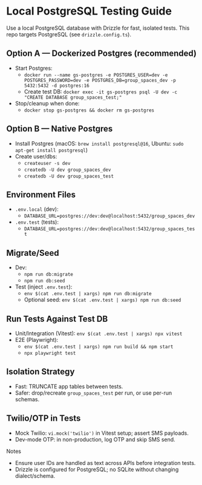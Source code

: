 # Local PostgreSQL Testing Guide

Use a local PostgreSQL database with Drizzle for fast, isolated tests. This repo targets PostgreSQL (see `drizzle.config.ts`).

## Option A — Dockerized Postgres (recommended)
- Start Postgres:
  - `docker run --name gs-postgres -e POSTGRES_USER=dev -e POSTGRES_PASSWORD=dev -e POSTGRES_DB=group_spaces_dev -p 5432:5432 -d postgres:16`
  - Create test DB: `docker exec -it gs-postgres psql -U dev -c "CREATE DATABASE group_spaces_test;"`
- Stop/cleanup when done:
  - `docker stop gs-postgres && docker rm gs-postgres`

## Option B — Native Postgres
- Install Postgres (macOS: `brew install postgresql@16`, Ubuntu: `sudo apt-get install postgresql`)
- Create user/dbs:
  - `createuser -s dev`
  - `createdb -U dev group_spaces_dev`
  - `createdb -U dev group_spaces_test`

## Environment Files
- `.env.local` (dev):
  - `DATABASE_URL=postgres://dev:dev@localhost:5432/group_spaces_dev`
- `.env.test` (tests):
  - `DATABASE_URL=postgres://dev:dev@localhost:5432/group_spaces_test`

## Migrate/Seed
- Dev:
  - `npm run db:migrate`
  - `npm run db:seed`
- Test (inject `.env.test`):
  - `env $(cat .env.test | xargs) npm run db:migrate`
  - Optional seed: `env $(cat .env.test | xargs) npm run db:seed`

## Run Tests Against Test DB
- Unit/Integration (Vitest): `env $(cat .env.test | xargs) npx vitest`
- E2E (Playwright):
  - `env $(cat .env.test | xargs) npm run build && npm start`
  - `npx playwright test`

## Isolation Strategy
- Fast: TRUNCATE app tables between tests.
- Safer: drop/recreate `group_spaces_test` per run, or use per-run schemas.

## Twilio/OTP in Tests
- Mock Twilio: `vi.mock('twilio')` in Vitest setup; assert SMS payloads.
- Dev-mode OTP: in non-production, log OTP and skip SMS send.

Notes
- Ensure user IDs are handled as text across APIs before integration tests.
- Drizzle is configured for PostgreSQL; no SQLite without changing dialect/schema.
